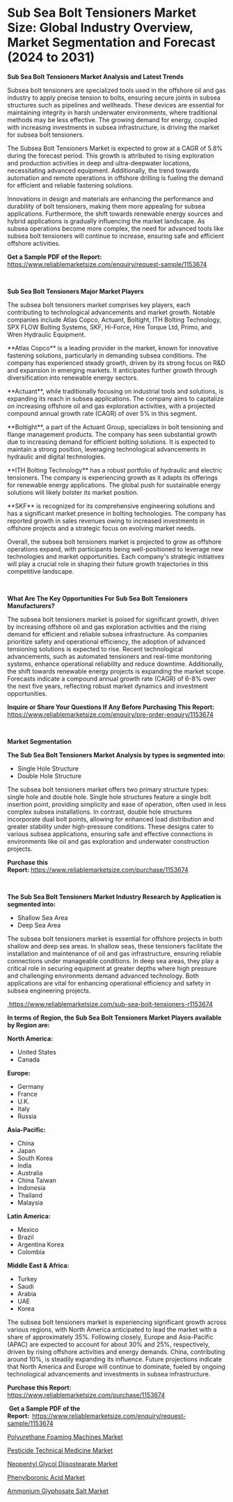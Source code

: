 <p><h1>Sub Sea Bolt Tensioners Market Size: Global Industry Overview, Market Segmentation and Forecast (2024 to 2031)</h1></p><p><strong>Sub Sea Bolt Tensioners Market Analysis and Latest Trends</strong></p>
<p><p>Subsea bolt tensioners are specialized tools used in the offshore oil and gas industry to apply precise tension to bolts, ensuring secure joints in subsea structures such as pipelines and wellheads. These devices are essential for maintaining integrity in harsh underwater environments, where traditional methods may be less effective. The growing demand for energy, coupled with increasing investments in subsea infrastructure, is driving the market for subsea bolt tensioners.</p><p>The Subsea Bolt Tensioners Market is expected to grow at a CAGR of 5.8% during the forecast period. This growth is attributed to rising exploration and production activities in deep and ultra-deepwater locations, necessitating advanced equipment. Additionally, the trend towards automation and remote operations in offshore drilling is fueling the demand for efficient and reliable fastening solutions.</p><p>Innovations in design and materials are enhancing the performance and durability of bolt tensioners, making them more appealing for subsea applications. Furthermore, the shift towards renewable energy sources and hybrid applications is gradually influencing the market landscape. As subsea operations become more complex, the need for advanced tools like subsea bolt tensioners will continue to increase, ensuring safe and efficient offshore activities.</p></p>
<p><strong>Get a Sample PDF of the Report:&nbsp;</strong> <a href="https://www.reliablemarketsize.com/enquiry/request-sample/1153674">https://www.reliablemarketsize.com/enquiry/request-sample/1153674</a></p>
<p>&nbsp;</p>
<p><strong>Sub Sea Bolt Tensioners Major Market Players</strong></p>
<p><p>The subsea bolt tensioners market comprises key players, each contributing to technological advancements and market growth. Notable companies include Atlas Copco, Actuant, Boltight, ITH Bolting Technology, SPX FLOW Bolting Systems, SKF, Hi-Force, Hire Torque Ltd, Primo, and Wren Hydraulic Equipment.</p><p>**Atlas Copco** is a leading provider in the market, known for innovative fastening solutions, particularly in demanding subsea conditions. The company has experienced steady growth, driven by its strong focus on R&D and expansion in emerging markets. It anticipates further growth through diversification into renewable energy sectors.</p><p>**Actuant**, while traditionally focusing on industrial tools and solutions, is expanding its reach in subsea applications. The company aims to capitalize on increasing offshore oil and gas exploration activities, with a projected compound annual growth rate (CAGR) of over 5% in this segment.</p><p>**Boltight**, a part of the Actuant Group, specializes in bolt tensioning and flange management products. The company has seen substantial growth due to increasing demand for efficient bolting solutions. It is expected to maintain a strong position, leveraging technological advancements in hydraulic and digital technologies.</p><p>**ITH Bolting Technology** has a robust portfolio of hydraulic and electric tensioners. The company is experiencing growth as it adapts its offerings for renewable energy applications. The global push for sustainable energy solutions will likely bolster its market position.</p><p>**SKF** is recognized for its comprehensive engineering solutions and has a significant market presence in bolting technologies. The company has reported growth in sales revenues owing to increased investments in offshore projects and a strategic focus on evolving market needs.</p><p>Overall, the subsea bolt tensioners market is projected to grow as offshore operations expand, with participants being well-positioned to leverage new technologies and market opportunities. Each company's strategic initiatives will play a crucial role in shaping their future growth trajectories in this competitive landscape.</p></p>
<p>&nbsp;</p>
<p><strong>What Are The Key Opportunities For Sub Sea Bolt Tensioners Manufacturers?</strong></p>
<p><p>The subsea bolt tensioners market is poised for significant growth, driven by increasing offshore oil and gas exploration activities and the rising demand for efficient and reliable subsea infrastructure. As companies prioritize safety and operational efficiency, the adoption of advanced tensioning solutions is expected to rise. Recent technological advancements, such as automated tensioners and real-time monitoring systems, enhance operational reliability and reduce downtime. Additionally, the shift towards renewable energy projects is expanding the market scope. Forecasts indicate a compound annual growth rate (CAGR) of 6-8% over the next five years, reflecting robust market dynamics and investment opportunities.</p></p>
<p><strong>Inquire or Share Your Questions If Any Before Purchasing This Report:</strong> <a href="https://www.reliablemarketsize.com/enquiry/pre-order-enquiry/1153674">https://www.reliablemarketsize.com/enquiry/pre-order-enquiry/1153674</a></p>
<p>&nbsp;</p>
<p><strong>Market Segmentation</strong></p>
<p><strong>The Sub Sea Bolt Tensioners Market Analysis by types is segmented into:</strong></p>
<p><ul><li>Single Hole Structure</li><li>Double Hole Structure</li></ul></p>
<p><p>The subsea bolt tensioners market offers two primary structure types: single hole and double hole. Single hole structures feature a single bolt insertion point, providing simplicity and ease of operation, often used in less complex subsea installations. In contrast, double hole structures incorporate dual bolt points, allowing for enhanced load distribution and greater stability under high-pressure conditions. These designs cater to various subsea applications, ensuring safe and effective connections in environments like oil and gas exploration and underwater construction projects.</p></p>
<p><strong>Purchase this Report:&nbsp;</strong><a href="https://www.reliablemarketsize.com/purchase/1153674">https://www.reliablemarketsize.com/purchase/1153674</a></p>
<p>&nbsp;</p>
<p><strong>The Sub Sea Bolt Tensioners Market Industry Research by Application is segmented into:</strong></p>
<p><ul><li>Shallow Sea Area</li><li>Deep Sea Area</li></ul></p>
<p><p>The subsea bolt tensioners market is essential for offshore projects in both shallow and deep sea areas. In shallow seas, these tensioners facilitate the installation and maintenance of oil and gas infrastructure, ensuring reliable connections under manageable conditions. In deep sea areas, they play a critical role in securing equipment at greater depths where high pressure and challenging environments demand advanced technology. Both applications are vital for enhancing operational efficiency and safety in subsea engineering projects.</p></p>
<p><a href="https://www.reliablemarketsize.com/sub-sea-bolt-tensioners-r1153674">&nbsp;https://www.reliablemarketsize.com/sub-sea-bolt-tensioners-r1153674</a></p>
<p><strong>In terms of Region, the Sub Sea Bolt Tensioners Market Players available by Region are:</strong></p>
<p>
    <p> <strong> North America: </strong>
        <ul>
            <li>United States</li>
            <li>Canada</li>
        </ul>
        </p> 
    <p> <strong> Europe: </strong>
        <ul>
            <li>Germany</li>
            <li>France</li>
            <li>U.K.</li>
            <li>Italy</li>
            <li>Russia</li>
        </ul>
        </p> 
    <p> <strong> Asia-Pacific: </strong>
        <ul>
            <li>China</li>
            <li>Japan</li>
            <li>South Korea</li>
            <li>India</li>
            <li>Australia</li>
            <li>China Taiwan</li>
            <li>Indonesia</li>
            <li>Thailand</li>
            <li>Malaysia</li>
        </ul>
        </p> 
    <p> <strong> Latin America: </strong>
        <ul>
            <li>Mexico</li>
            <li>Brazil</li>
            <li>Argentina Korea</li>
            <li>Colombia</li>
        </ul>
        </p> 
    <p> <strong> Middle East & Africa: </strong>
        <ul>
            <li>Turkey</li>
            <li>Saudi</li>
            <li>Arabia</li>
            <li>UAE</li>
            <li>Korea</li>
        </ul>
    </p>
    </p>
<p><p>The subsea bolt tensioners market is experiencing significant growth across various regions, with North America anticipated to lead the market with a share of approximately 35%. Following closely, Europe and Asia-Pacific (APAC) are expected to account for about 30% and 25%, respectively, driven by rising offshore activities and energy demands. China, contributing around 10%, is steadily expanding its influence. Future projections indicate that North America and Europe will continue to dominate, fueled by ongoing technological advancements and investments in subsea infrastructure.</p></p>
<p><strong>Purchase this Report: </strong><a href="https://www.reliablemarketsize.com/purchase/1153674">https://www.reliablemarketsize.com/purchase/1153674</a></p>
<p>&nbsp;<strong>Get a Sample PDF of the Report:&nbsp;&nbsp;</strong><a href="https://www.reliablemarketsize.com/enquiry/request-sample/1153674">https://www.reliablemarketsize.com/enquiry/request-sample/1153674</a></p>
<p><strong></strong></p>
<p><p><a href="https://www.linkedin.com/pulse/polyurethane-foaming-machines-market-research-report-exploring-egpje?trackingId=NjRSdKQyTuu4gZv%2FOPdHIg%3D%3D">Polyurethane Foaming Machines Market</a></p><p><a href="https://issuu.com/reportprime-2/docs/pesticide-technical-medicine-market_f886ba73ed224b">Pesticide Technical Medicine Market</a></p><p><a href="https://www.linkedin.com/pulse/neopentyl-glycol-diisostearate-industry-analysis-report-its-iud8f?trackingId=VbzOtj7vQw%2BObVIsLueX5A%3D%3D">Neopentyl Glycol Diisostearate Market</a></p><p><a href="https://www.linkedin.com/pulse/global-phenylboronic-acid-market-share-growth-opportunities-9byuf?trackingId=CmjOgnFoTmS%2FE%2B79eEvanw%3D%3D">Phenylboronic Acid Market</a></p><p><a href="https://issuu.com/reportprime-2/docs/ammonium-glyphosate-salt-market-siz_82491da28f954d">Ammonium Glyphosate Salt Market</a></p></p>